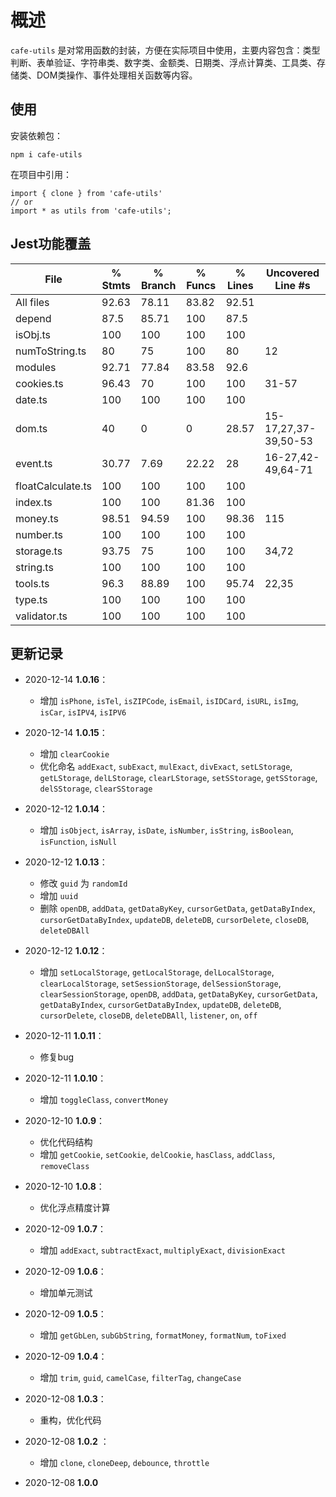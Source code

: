 # 概述

`cafe-utils` 是对常用函数的封装，方便在实际项目中使用，主要内容包含：类型判断、表单验证、字符串类、数字类、金额类、日期类、浮点计算类、工具类、存储类、DOM类操作、事件处理相关函数等内容。

## 使用

安装依赖包：

```shell
npm i cafe-utils
```

在项目中引用：

```shell
import { clone } from 'cafe-utils'
// or
import * as utils from 'cafe-utils';
```

## Jest功能覆盖

File                | % Stmts | % Branch | % Funcs | % Lines | Uncovered Line #s    
--------------------|---------|----------|---------|---------|----------------------
All files           |   92.63 |    78.11 |   83.82 |   92.51 |                      
 depend             |    87.5 |    85.71 |     100 |    87.5 |                      
  isObj.ts          |     100 |      100 |     100 |     100 |                      
  numToString.ts    |      80 |       75 |     100 |      80 | 12                   
 modules            |   92.71 |    77.84 |   83.58 |    92.6 |                      
  cookies.ts        |   96.43 |       70 |     100 |     100 | 31-57
  date.ts           |     100 |      100 |     100 |     100 | 
  dom.ts            |      40 |        0 |       0 |   28.57 | 15-17,27,37-39,50-53
  event.ts          |   30.77 |     7.69 |   22.22 |      28 | 16-27,42-49,64-71   
  floatCalculate.ts |     100 |      100 |     100 |     100 | 
  index.ts          |     100 |      100 |   81.36 |     100 | 
  money.ts          |   98.51 |    94.59 |     100 |   98.36 | 115
  number.ts         |     100 |      100 |     100 |     100 | 
  storage.ts        |   93.75 |       75 |     100 |     100 | 34,72
  string.ts         |     100 |      100 |     100 |     100 | 
  tools.ts          |    96.3 |    88.89 |     100 |   95.74 | 22,35
  type.ts           |     100 |      100 |     100 |     100 | 
  validator.ts      |     100 |      100 |     100 |     100 | 


## 更新记录

* 2020-12-14 **1.0.16**：  
  - 增加 `isPhone`, `isTel`, `isZIPCode`, `isEmail`, `isIDCard`, `isURL`, `isImg`, `isCar`, `isIPV4`, `isIPV6`

* 2020-12-14 **1.0.15**：  
  - 增加 `clearCookie`
  - 优化命名 `addExact`, `subExact`, `mulExact`, `divExact`, `setLStorage`, `getLStorage`, `delLStorage`, `clearLStorage`, `setSStorage`, `getSStorage`, `delSStorage`, `clearSStorage`

* 2020-12-12 **1.0.14**：  
  - 增加 `isObject`, `isArray`, `isDate`, `isNumber`, `isString`, `isBoolean`, `isFunction`, `isNull`

* 2020-12-12 **1.0.13**：  
  - 修改 `guid` 为 `randomId`
  - 增加 `uuid`
  - 删除 `openDB`, `addData`, `getDataByKey`, `cursorGetData`, `getDataByIndex`, `cursorGetDataByIndex`, `updateDB`, `deleteDB`, `cursorDelete`, `closeDB`, `deleteDBAll`

* 2020-12-12 **1.0.12**：  
  - 增加 `setLocalStorage`, `getLocalStorage`, `delLocalStorage`, `clearLocalStorage`, `setSessionStorage`, `delSessionStorage`, `clearSessionStorage`, `openDB`, `addData`, `getDataByKey`, `cursorGetData`, `getDataByIndex`, `cursorGetDataByIndex`, `updateDB`, `deleteDB`, `cursorDelete`, `closeDB`, `deleteDBAll`, `listener`, `on`, `off`

* 2020-12-11 **1.0.11**：  
  - 修复bug

* 2020-12-11 **1.0.10**：  
  - 增加 `toggleClass`, `convertMoney`

* 2020-12-10 **1.0.9**：  
  - 优化代码结构
  - 增加 `getCookie`, `setCookie`, `delCookie`, `hasClass`, `addClass`, `removeClass`

* 2020-12-10 **1.0.8**：  
  - 优化浮点精度计算

* 2020-12-09 **1.0.7**：  
  - 增加 `addExact`, `subtractExact`, `multiplyExact`, `divisionExact`

* 2020-12-09 **1.0.6**：  
  - 增加单元测试

* 2020-12-09 **1.0.5**：  
  - 增加 `getGbLen`, `subGbString`, `formatMoney`, `formatNum`, `toFixed`

* 2020-12-09 **1.0.4**：  
  - 增加 `trim`, `guid`, `camelCase`, `filterTag`, `changeCase`

* 2020-12-08 **1.0.3**：  
  - 重构，优化代码

* 2020-12-08 **1.0.2** ：  
  - 增加 `clone`, `cloneDeep`, `debounce`, `throttle`

* 2020-12-08 **1.0.0**
